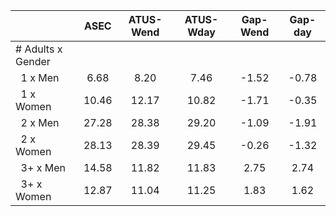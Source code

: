 
|                      |         ASEC |    ATUS-Wend |    ATUS-Wday |     Gap-Wend |      Gap-day |
| -------------------- | :----------: | :----------: | :----------: | :----------: | :----------: |
| # Adults x Gender    |              |              |              |              |              |
| &nbsp;&nbsp;1 x Men  |         6.68 |         8.20 |         7.46 |        -1.52 |        -0.78 |
| &nbsp;&nbsp;1 x Women |        10.46 |        12.17 |        10.82 |        -1.71 |        -0.35 |
| &nbsp;&nbsp;2 x Men  |        27.28 |        28.38 |        29.20 |        -1.09 |        -1.91 |
| &nbsp;&nbsp;2 x Women |        28.13 |        28.39 |        29.45 |        -0.26 |        -1.32 |
| &nbsp;&nbsp;3+ x Men |        14.58 |        11.82 |        11.83 |         2.75 |         2.74 |
| &nbsp;&nbsp;3+ x Women |        12.87 |        11.04 |        11.25 |         1.83 |         1.62 |

